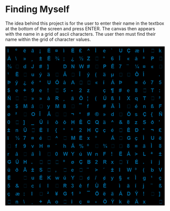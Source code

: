 # Finding Myself

The idea behind this project is for the user to enter their name in the textbox at the bottom of the screen and press ENTER. The canvas then appears with the name in a grid of ascii characters. The user then must find their name within the grid of character values.

![Finding Myself](https://github.com/Crashnorun/Coding_Sketchbook/blob/master/P5/Finding_Myself/Images/Matrix_01.png)
